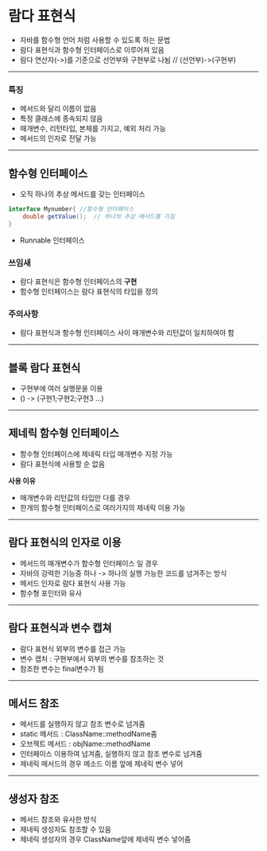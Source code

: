 # 람다 표현식
- 자바를 함수형 언어 처럼 사용할 수 있도록 하는 문법
- 람다 표현식과 함수형 인터페이스로 이루어져 있음
- 람다 연산자(->)를 기준으로 선언부와 구현부로 나뉨 // (선언부)->(구현부)
----
### 특징
- 메서드와 달리 이름이 없음
- 특정 클래스에 종속되지 않음
- 매개변수, 리턴타입, 본체를 가지고, 예외 처리 가능
- 메서드의 인자로 전달 가능
----
## 함수형 인터페이스
- 오직 하나의 추상 메서드를 갖는 인터페이스
```java
interface Mynumber{ //함수형 인터페이스
    double getValue();  // 하나의 추상 메서드를 가짐 
}
```
- Runnable 인터페이스

### 쓰임새
- 람다 표현식은 함수형 인터페이스의 **구현**
- 함수형 인터페이스는 람다 표현식의 타입을 정의

### 주의사항
- 람다 표현식과 함수형 인터페이스 사이 매개변수와 리턴값이 일치하여야 함

----
## 블록 람다 표현식
- 구현부에 여러 실행문을 이용
- () -> (구현1;구현2;구현3 ...)
----
## 제네릭 함수형 인터페이스
- 함수형 인터페이스에 제네릭 타입 매개변수 지정 가능
- 람다 표현식에 사용할 순 없음   

**사용 이유**
- 매개변수와 리턴값의 타입만 다를 경우
- 한개의 함수형 인터페이스로 여러가지의 제네릭 이용 가능
----
## 람다 표현식의 인자로 이용
- 메서드의 매개변수가 함수형 인터페이스 일 경우
- 자바의 강력한 기능중 하나 -> 하나의 실행 가능한 코드를 넘겨주는 방식
- 메서드 인자로 람다 표현식 사용 가능
- 함수형 포인터와 유사
----
## 람다 표현식과 변수 캡쳐
- 람다 표현식 외부의 변수를 접근 가능
- 변수 캡처 : 구현부에서 외부의 변수를 참조하는 것
- 참조한 변수는 final변수가 됨
----
## 메서드 참조
- 메서드를 실행하지 않고 참조 변수로 넘겨줌
- static 메서드 : ClassName::methodName줌
- 오브젝트 메서드 : objName::methodName
- 인터페이스 이용하여 넘겨줌, 실행하지 않고 참조 변수로 넘겨줌
- 제네릭 메서드의 경우 메소드 이름 앞에 제네릭 변수 넣어
----
## 생성자 참조
- 메서드 참조와 유사한 방식
- 제네릭 생성자도 참조할 수 있음
- 제네릭 생성자의 경우 ClassName앞에 제네릭 변수 넣어줌